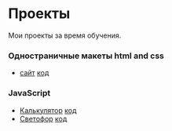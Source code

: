 # Проекты

Мои проекты за время обучения.

### Одностраничные макеты html and css

- [сайт](https://du3z.github.io/kjyth/)      [код](https://github.com/du3z/kjyth)

### JavaScript
- [Калькулятор](https://du3z.github.io/calculate/)      [код](https://github.com/du3z/calculate)
- [Светофор](https://du3z.github.io/traffic_light/)     [код](https://github.com/du3z/traffic_light)
